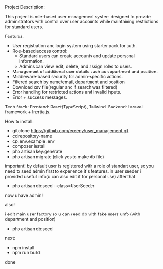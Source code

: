 Project Description:

This project is role-based user management system designed to provide administrators with control over user accounts 
while maintaining restrictions for standard users.

Features:
- User registration and login system using starter pack for auth.
- Role-based access control:
  - Standard users can create accounts and update personal information.
  - Admins can view, edit, delete, and assign roles to users.
- Management of additional user details such as department and position.
- Middleware-based security for admin-specific actions.
- Filtered search by name/email, department and position
- Download csv file(regular and if search was filtered)
- Error handling for restricted actions and invalid inputs.
- Error + success messages.

Tech Stack:
Frontend: React(TypeScript), Tailwind.
Backend: Laravel framework + Inertia.js.

How to install:

- git clone https://github.com/exeeny/user_management.git
- cd repository-name
- cp .env.example .env
- composer install
- php artisan key:generate
- php artisan migrate (click yes to make db file)

important! 
by default user is registered with a role of standart user, so you need to seed admin first to experience it's features. in user seeder i provided usefull info(u can also edit it for personal use) after that
- php artisan db:seed --class=UserSeeder

now u have admin!

also!

i edit main user factory so u can seed db with fake users unfo (with department and position)
- php artisan db:seed

next:

- npm install
- npm run build

done
